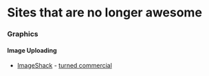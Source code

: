 
# Sites that are no longer awesome

### Graphics

#### Image Uploading
* [ImageShack](https://imageshack.com) - [turned commercial](https://medium.com/@ImageShack/imageshack-content-delivery-policy-changes-3984af30964e#.wmttpjypz)



